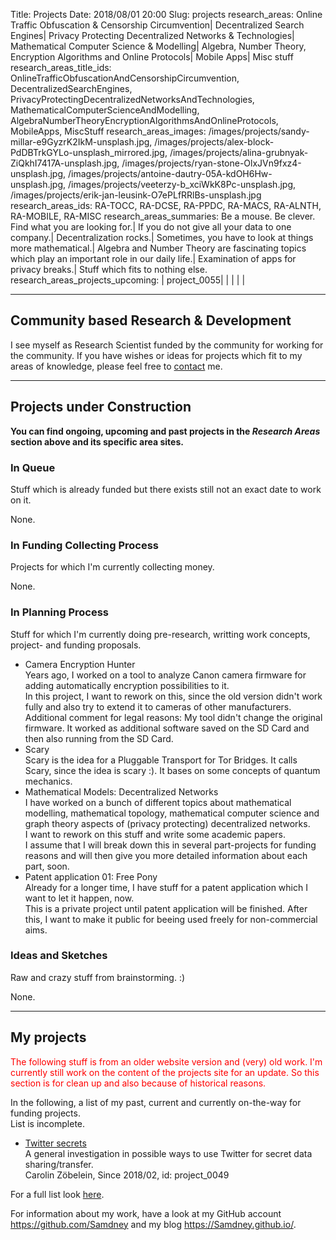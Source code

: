 Title:          		Projects
Date:           		2018/08/01 20:00
Slug:           		projects
research_areas:			Online Traffic Obfuscation & Censorship Circumvention| Decentralized Search Engines| Privacy Protecting Decentralized Networks & Technologies| Mathematical Computer Science & Modelling| Algebra, Number Theory, Encryption Algorithms and Online Protocols| Mobile Apps| Misc stuff
research_areas_title_ids:	OnlineTrafficObfuscationAndCensorshipCircumvention, DecentralizedSearchEngines, PrivacyProtectingDecentralizedNetworksAndTechnologies, MathematicalComputerScienceAndModelling, AlgebraNumberTheoryEncryptionAlgorithmsAndOnlineProtocols, MobileApps, MiscStuff
research_areas_images:		/images/projects/sandy-millar-e9GyzrK2IkM-unsplash.jpg, /images/projects/alex-block-PdDBTrkGYLo-unsplash_mirrored.jpg, /images/projects/alina-grubnyak-ZiQkhI7417A-unsplash.jpg, /images/projects/ryan-stone-OlxJVn9fxz4-unsplash.jpg, /images/projects/antoine-dautry-05A-kdOH6Hw-unsplash.jpg, /images/projects/veeterzy-b_xciWkK8Pc-unsplash.jpg, /images/projects/erik-jan-leusink-O7ePLfRRlBs-unsplash.jpg
research_areas_ids:		RA-TOCC, RA-DCSE, RA-PPDC, RA-MACS, RA-ALNTH, RA-MOBILE, RA-MISC
research_areas_summaries:	Be a mouse. Be clever. Find what you are looking for.| If you do not give all your data to one company.| Decentralization rocks.| Sometimes, you have to look at things more mathematical.| Algebra and Number Theory are fascinating topics which play an important role in our daily life.| Examination of apps for privacy breaks.| Stuff which fits to nothing else.
research_areas_projects_upcoming:	| project_0055| | | | | 


<hr />
<h2 id="CommunityBasedResearchAndDevelopment">Community based Research & Development</h2>
I see myself as Research Scientist funded by the community for working for the community. If you have wishes or ideas for projects which fit to my areas of knowledge, please feel free to <a href="/contact.html#Information">contact</a> me.


<hr />
<h2 id="ProjectsUnderConstruction">Projects under Construction</h2>
<b>You can find ongoing, upcoming and past projects in the <i>Research Areas</i> section above and its specific area sites.</b>


<h3 id="InQueue">In Queue</h3>
Stuff which is already funded but there exists still not an exact date to work on it.

<p>
None.
</p>


<h3 id="InFundingCollectingProcess">In Funding Collecting Process</h3>
Projects for which I'm currently collecting money.

<p>
None.
</p>


<h3 id="InPlanningProcess">In Planning Process</h3>
Stuff for which I'm currently doing pre-research, writting work concepts, project- and funding proposals. 

<ul>
<li>
	Camera Encryption Hunter<br />
    <font style="font-size:14px;">
    	Years ago, I worked on a tool to analyze Canon camera firmware for adding automatically encryption possibilities to it.<br />
		In this project, I want to rework on this, since the old version didn't work fully and also try to extend it to cameras of other manufacturers.<br />
		Additional comment for legal reasons: My tool didn't change the original firmware. It worked as additional software saved on the SD Card and then also running from the SD Card.
    </font>
</li>
<li>
	Scary<br />
	<font style="font-size:14px;">
		Scary is the idea for a Pluggable Transport for Tor Bridges. It calls Scary, since the idea is scary :). It bases on some concepts of quantum mechanics.
	</font>
</li>
<li>
	Mathematical Models: Decentralized Networks <br />
	<font style="font-size:14px;">
		I have worked on a bunch of different topics about mathematical modelling, mathematical topology, mathematical computer science and graph theory aspects of (privacy protecting) decentralized networks.<br />
		I want to rework on this stuff and write some academic papers.<br />
		I assume that I will break down this in several part-projects for funding reasons and will then give you more detailed information about each part, soon.
	</font>
</li>
<li>
	Patent application 01: Free Pony<br />
	<font style="font-size:14px;">
		Already for a longer time, I have stuff for a patent application which I want to let it happen, now.<br />
		This is a private project until patent application will be finished. After this, I want to make it public for beeing used freely for non-commercial aims.
	</font>
</li>
</ul>


<h3 id="IdeasAndSketches">Ideas and Sketches</h3>
Raw and crazy stuff from brainstorming. :)

<p>
None.
</p>



<!-- TODO -->
<hr />
<h2 id="MyProjects">My projects</h2>
<font style="color: red;">The following stuff is from an older website version and (very) old work. I'm currently still work on the content of the projects site for an update. So this section is for clean up and also because of historical reasons.</font>

<p>
In the following, a list of my past, current and currently on-the-way for funding projects.<br />
List is incomplete.
</p>

<p>
<ul>
	<li>
		<a href="/Projects/2018/Twitter-secrets.html">Twitter secrets</a>
		<div class="little-information-line">
			A general investigation in possible ways to use Twitter for secret data sharing/transfer.<br />
			Carolin Zöbelein, Since 2018/02, id: project_0049
		</div>
	</li>
</ul>
</p>

For a full list look <a href="/files/misc_projects.txt" target="_blank">here</a>.

<p>
For information about my work, have a look at my GitHub account <a href="https://github.com/Samdney" target="_blank">https://github.com/Samdney</a> and my blog <a href="https://Samdney.github.io/" target="_blank">https://Samdney.github.io/</a>.
</p>
